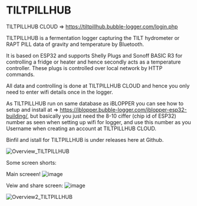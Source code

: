 # TILTPILLHUB
TILTPILLHUB CLOUD => https://tiltpillhub.bubble-logger.com/login.php

TILTPILLHUB is a fermentation logger capturing the TILT hydrometer or RAPT PILL data of gravity and temperature by Bluetooth.

It is based on ESP32 and supports Shelly Plugs and Sonoff BASIC R3 for controlling a fridge or heater and hence secondly acts as a temperature controller. These plugs is controlled over local network by HTTP commands.

All data and controlling is done at TILTPILLHUB CLOUD and hence you only need to enter wifi details once in the logger.

As TILTPILLHUB run on same database as iBLOPPER you can see how to setup and install at => https://iblopper.bubble-logger.com/iblopper-esp32-building/, but basically you just need the 8-10 ciffer (chip id of ESP32) number as seen when setting up wifi for logger, and use this number as you Username when creating an account at TILTPILLHUB CLOUD. 

Binfil and istall for TILTPILLHUB is under releases here at Github.


![Overview_TILTPILLHUB](https://user-images.githubusercontent.com/16992918/216659475-5f0e1974-2800-446a-8781-19560506e31d.png)

Some screen shorts:

Main screeen!
![image](https://user-images.githubusercontent.com/16992918/216759709-5f6c3e67-952e-4266-92aa-a21e3cdb3974.png)


Veiw and share screen:
![image](https://user-images.githubusercontent.com/16992918/216759859-6871609d-b33b-436d-a4f6-6f93ff29d0c1.png)





![Overview2_TILTPILLHUB](https://user-images.githubusercontent.com/16992918/216659482-7c5874e1-c3ca-4bc6-96b4-3485cd1c1937.png)
